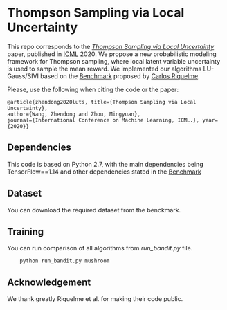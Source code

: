 # Thompson Sampling via Local Uncertainty

This repo corresponds to the *[Thompson Sampling via Local Uncertainty](https://arxiv.org/pdf/1910.13673.pdf)* paper, published in
[ICML](https://icml.cc/) 2020. We propose a new probabilistic modeling framework for Thompson sampling, where local latent variable uncertainty is used to sample the mean reward. We implemented our algorithms LU-Gauss/SIVI based on the [Benchmark](https://github.com/tensorflow/models/tree/master/research/deep_contextual_bandits) proposed by [Carlos Riquelme](http://rikel.me). 

Please, use the following when citing the code or the paper:

```
@article{zhendong2020luts, title={Thompson Sampling via Local Uncertainty},
author={Wang, Zhendong and Zhou, Mingyuan},
journal={International Conference on Machine Learning, ICML.}, year={2020}}
```

## Dependencies

This code is based on Python 2.7, with the main dependencies being TensorFlow==1.14 and other dependencies stated in the [Benchmark](https://github.com/tensorflow/models/tree/master/research/deep_contextual_bandits)

## Dataset

You can download the required dataset from the benckmark. 

## Training

You can run comparison of all algorithms from *run_bandit.py* file. 

```
    python run_bandit.py mushroom
```

## Acknowledgement

We thank greatly Riquelme et al. for making their code public.
